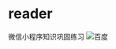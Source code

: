 # reader
微信小程序知识巩固练习
![百度](https://github.com/zhaosiyuan06/reader/commit/1c8c31091b2699a8f7214c0d8b1a4553f2f1efba#diff-8b2b04a2d1433a77edc5d1982671d443)
